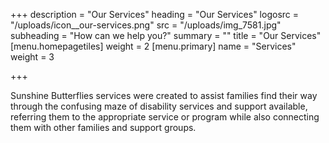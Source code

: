 +++
description = "Our Services"
heading = "Our Services"
logosrc = "/uploads/icon__our-services.png"
src = "/uploads/img_7581.jpg"
subheading = "How can we help you?"
summary = ""
title = "Our Services"
[menu.homepagetiles]
weight = 2
[menu.primary]
name = "Services"
weight = 3

+++

Sunshine Butterflies services were created to assist families find their way through the confusing maze of disability services and support available, referring them to the appropriate service or program while also connecting them with other families and support groups.
